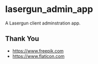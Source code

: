 # lasergun_admin_app

A Lasergun client adminstration app.

## Thank You

- https://www.freepik.com
- https://www.flaticon.com
